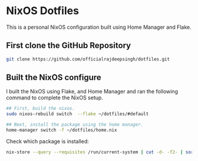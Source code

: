 # NixOS Dotfiles

This is a personal NixOS configuration built using Home Manager and Flake.

## First clone the GitHub Repository

```bash
git clone https://github.com/officialrajdeepsingh/dotfiles.git
```

## Built the NixOS configure

I built the NixOS using Flake, and Home Manager and ran the following command to complete the NixOS setup.

```bash
## First, build the nixos.
sudo nixos-rebuild switch  --flake ~/dotfiles/#default

## Next, install the package using the home manager.
home-manager switch -f ~/dotfiles/home.nix
```

Check which package is installed:

```bash
nix-store --query --requisites /run/current-system | cut -d- -f2- | sort | uniq
```
